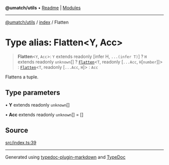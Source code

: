 **@umatch/utils** • [Readme](../../index.md) \| [Modules](../../modules.md)

***

[@umatch/utils](../../modules.md) / [index](../index.md) / Flatten

# Type alias: Flatten\<Y, Acc\>

> **Flatten**\<`Y`, `Acc`\>: `Y` extends readonly [infer H, `...(infer T)`] ? `H` extends readonly `unknown`[] ? [`Flatten`](Flatten.md)\<`T`, readonly [`...Acc`, `H`\[`number`\]]\> : [`Flatten`](Flatten.md)\<`T`, readonly [`...Acc`, `H`]\> : `Acc`

Flattens a tuple.

## Type parameters

• **Y** extends readonly `unknown`[]

• **Acc** extends readonly `unknown`[] = []

## Source

[src/index.ts:39](https://github.com/umatch-oficial/utils/blob/c1935bc/src/index.ts#L39)

***

Generated using [typedoc-plugin-markdown](https://www.npmjs.com/package/typedoc-plugin-markdown) and [TypeDoc](https://typedoc.org/)
